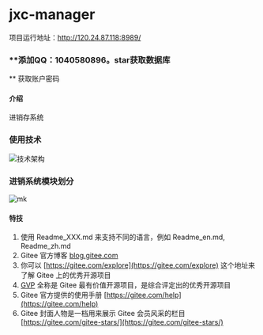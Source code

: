 # jxc-manager
项目运行地址：http://120.24.87.118:8989/
###  **添加QQ：1040580896。star获取数据库
** 
获取账户密码

#### 介绍
进销存系统

### 使用技术
![技术架构](https://images.gitee.com/uploads/images/2021/0813/170341_80d9b92c_8468314.png "屏幕截图.png")

### 进销系统模块划分
![mk](https://gitee.com/tang-xiaohang/images/raw/master/typora_imgs/20210731212552.png)

#### 特技

1.  使用 Readme\_XXX.md 来支持不同的语言，例如 Readme\_en.md, Readme\_zh.md
2.  Gitee 官方博客 [blog.gitee.com](https://blog.gitee.com)
3.  你可以 [https://gitee.com/explore](https://gitee.com/explore) 这个地址来了解 Gitee 上的优秀开源项目
4.  [GVP](https://gitee.com/gvp) 全称是 Gitee 最有价值开源项目，是综合评定出的优秀开源项目
5.  Gitee 官方提供的使用手册 [https://gitee.com/help](https://gitee.com/help)
6.  Gitee 封面人物是一档用来展示 Gitee 会员风采的栏目 [https://gitee.com/gitee-stars/](https://gitee.com/gitee-stars/)
